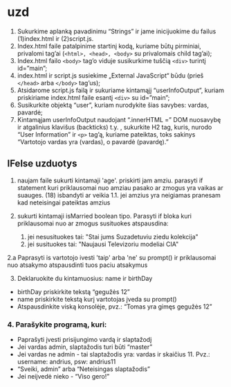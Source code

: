 # uzd 

1. Sukurkime aplanką pavadinimu “Strings” ir jame inicijuokime du failus (1)index.html ir (2)script.js.
2. Index.html faile patalpinime startinį kodą, kuriame būtų pirminiai, privalomi tag’ai (`<html>, <head>, <body>` su privalomais child tag’ai);
3. Index.html failo `<body>` tag’o viduje susikurkime tuščią `<div>` turintį id=”main”;
4. index.html ir script.js susiekime „External JavaScript“ būdu (prieš `</head>` arba `</body>` tag’us);
5. Atsidarome script.js failą ir sukuriame kintamąjį “userInfoOutput”, kuriam priskiriame index.html faile esantį `<div>` su id=”main”;
6. Susikurkite objektą “user”, kuriam nurodykite šias savybes: vardas, pavardė;
7. Kintamąjam userInfoOutput naudojant “.innerHTML =” DOM nuosavybę ir atgalinius klavišus (backticks) t.y. , sukurkite H2 tag, kuris, nurodo “User Information” ir `<p>` tag’ą, kuriame pateiktas, toks sakinys “Vartotojo vardas yra (vardas), o pavardė (pavardę).”


## IFelse uzduotys

1. naujam faile sukurti kintamaji 'age'. priskirti jam amziu. parasyti if statement kuri priklausomai nuo amziau pasako ar zmogus yra vaikas ar suauges. (18) isbandyti ar veikia
  1.1. jei amzius yra neigiamas pranesam kad neteisingai pateiktas amzius 

2. sukurti kintamaji isMarried boolean tipo. Parasyti if bloka kuri priklausomai nuo ar zmogus susituokes atspausdina: 
   1. jei nesusituokes tai: "Stai jums Suzadetuviu ziedu kolekcija"
   2. jei susituokes tai: "Naujausi Televizoriu modeliai CIA"

2.a Paprasyti is vartotojo ivesti 'taip' arba 'ne' su prompt() ir priklausomai nuo atsakymo atspausdinti tuos paciu atsakymus 

3. Deklaruokite du kintamuosius: name ir birthDay
- birthDay priskirkite tekstą “gegužės 12”
- name priskirkite tekstą kurį vartotojas įveda su prompt()
- Atspausdinkite viską konsolėje, pvz.: “Tomas yra gimęs gegužės 12”

### 4. Parašykite programą, kuri:
- Paprašyti įvesti prisijungimo vardą ir slaptažodį
- Jei vardas admin, slaptažodis turi būti “master”
- Jei vardas ne admin - tai slaptažodis yra: vardas ir skaičius 11.
Pvz.: username: andrius, psw: andrius11
- “Sveiki, admin” arba “Neteisingas slaptažodis”
- Jei neiįvedė nieko - “Viso gero!”
